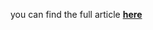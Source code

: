 you can find the full article <b><a href='https://medium.com/towards-data-science/extreme-churn-prediction-forecasting-without-features-8ebd4a8dc8b'>here</a></b>
